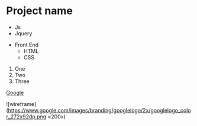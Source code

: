 <!-- md => markdown -->
<!-- Github markdown -->

<!-- heading part -->
# Project name

* Js
* Jquery
- Front End
    * HTML
    * CSS

1. One
2. Two
3. Three

[Google](http://google.com)

![wireframe](https://www.google.com/images/branding/googlelogo/2x/googlelogo_color_272x92dp.png =200x)
